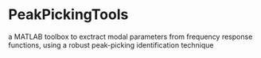 # PeakPickingTools
a MATLAB toolbox to exctract modal parameters from frequency response functions, using a robust peak-picking identification technique
